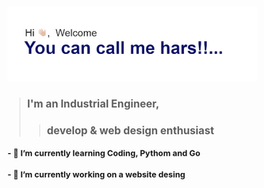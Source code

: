 ![Tux, Header](https://github.com/hars2112/hars2112/blob/main/header.png?raw=true)

> ## I'm an Industrial Engineer, 
 >> ## develop & web design enthusiast  
###  - 🌱 I’m currently learning Coding, Pythom and Go 
###  - 🔭 I’m currently working on a website desing 
<!--
**hars2112/hars2112** is a ✨ _special_ ✨ repository because its `README.md` (this file) appears on your GitHub profile.

Here are some ideas to get you started:



- 👯 I’m looking to collaborate on ...
- 🤔 I’m looking for help with ...
- 💬 Ask me about ...
- 📫 How to reach me: ...
- 😄 Pronouns: ...
- ⚡ Fun fact: ...
-->
